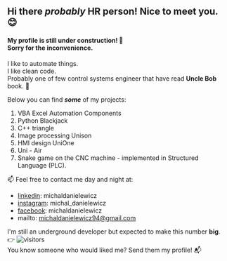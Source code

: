 ## Hi there *probably* HR person!  Nice to meet you. 😊
#### My profile is still under construction! 🔧 </br> Sorry for the inconvenience.

I like to automate things. </br> I like clean code. </br> Probably one of few control systems engineer that have read **Uncle Bob** book. 👴
  
Below you can find _**some**_ of my projects:
1. VBA Excel Automation Components
2. Python Blackjack
3. C++ triangle
4. Image processing Unison 
5. HMI design UniOne
6. Uni - Air
7. Snake game on the CNC machine - implemented in Structured Language (PLC).
  
📫 Feel free to contact me day and night at: 
- <a href="https://www.linkedin.com/in/michaldanielewicz/">linkedin</a>: michaldanielewicz
- <a href="https://www.instagram.com/michal_danielewicz/">instagram</a>: michal_danielewicz
- <a href="https://www.facebook.com/michaldanieIewicz/">facebook</a>: michaldanieIewicz
- mailto: michaldanielewicz94@gmail.com

I'm still an underground developer but expected to make this number **big**. 👉 ![visitors](https://visitor-badge.glitch.me/badge?page_id=michaldanielewicz.visitor-badge)  
You know someone who would liked me? Send them my profile! 📬 

